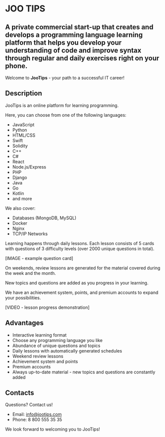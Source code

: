 # JOO TIPS
## A private commercial start-up that creates and develops a programming language learning platform that helps you develop your understanding of code and improve syntax through regular and daily exercises right on your phone.

Welcome to **JooTips** - your path to a successful IT career!

## Description

JooTips is an online platform for learning programming.

Here, you can choose from one of the following languages:

- JavaScript
- Python
- HTML/CSS
- Swift
- Solidity
- C++
- C#
- React
- Node.js/Express
- PHP
- Django
- Java
- Go
- Kotlin
- and more

We also cover:

- Databases (MongoDB, MySQL)
- Docker
- Nginx
- TCP/IP Networks

Learning happens through daily lessons. Each lesson consists of 5 cards with questions of 3 difficulty levels (over 2000 unique questions in total).

[IMAGE - example question card]

On weekends, review lessons are generated for the material covered during the week and the month.

New topics and questions are added as you progress in your learning.

We have an achievement system, points, and premium accounts to expand your possibilities.

[VIDEO - lesson progress demonstration]

## Advantages

- Interactive learning format
- Choose any programming language you like
- Abundance of unique questions and topics
- Daily lessons with automatically generated schedules
- Weekend review lessons
- Achievement system and points
- Premium accounts
- Always up-to-date material - new topics and questions are constantly added

## Contacts

Questions? Contact us!

- Email: info@jootips.com
- Phone: 8 800 555 35 35

We look forward to welcoming you to JooTips!
